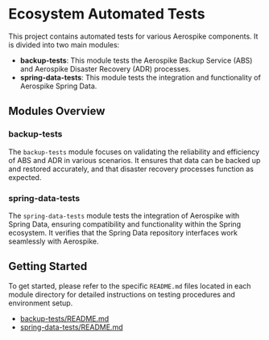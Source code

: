 # Ecosystem Automated Tests

This project contains automated tests for various Aerospike components. It is divided into two main modules:

- **backup-tests**: This module tests the Aerospike Backup Service (ABS) and Aerospike Disaster Recovery (ADR) processes.
- **spring-data-tests**: This module tests the integration and functionality of Aerospike Spring Data.

## Modules Overview

### backup-tests
The `backup-tests` module focuses on validating the reliability and efficiency of ABS and ADR in various scenarios. It ensures that data can be backed up and restored accurately, and that disaster recovery processes function as expected.

### spring-data-tests
The `spring-data-tests` module tests the integration of Aerospike with Spring Data, ensuring compatibility and functionality within the Spring ecosystem. It verifies that the Spring Data repository interfaces work seamlessly with Aerospike.

## Getting Started

To get started, please refer to the specific `README.md` files located in each module directory for detailed instructions on testing procedures and environment setup.

- [backup-tests/README.md](backup-tests/README.md)
- [spring-data-tests/README.md](spring-data-tests/README.md)

